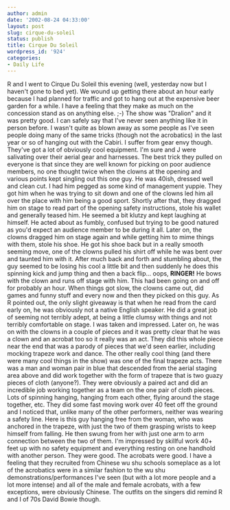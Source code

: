 ```yaml
---
author: admin
date: '2002-08-24 04:33:00'
layout: post
slug: cirque-du-soleil
status: publish
title: Cirque Du Soleil
wordpress_id: '924'
categories:
- Daily Life
---
```


R and I went to Cirque Du Soleil this evening (well, yesterday now but I
haven't gone to bed yet). We wound up getting there about an hour early
because I had planned for traffic and got to hang out at the expensive
beer garden for a while. I have a feeling that they make as much on the
concession stand as on anything else. ;-) The show was "Dralion" and it
was pretty good. I can safely say that I've never seen anything like it
in person before. I wasn't quite as blown away as some people as I've
seen people doing many of the same tricks (though not the acrobatics) in
the last year or so of hanging out with the Cabiri. I suffer from gear
envy though. They've got a lot of obviously cool equipment. I'm sure and
J were salivating over their aerial gear and harnesses. The best trick
they pulled on everyone is that since they are well known for picking on
poor audience members, no one thought twice when the clowns at the
opening and various points kept singling out this one guy. He was 40ish,
dressed well and clean cut. I had him pegged as some kind of management
yuppie. They got him when he was trying to sit down and one of the
clowns led him all over the place with him being a good sport. Shortly
after that, they dragged him on stage to read part of the opening safety
instructions, stole his wallet and generally teased him. He seemed a bit
klutzy and kept laughing at himself. He acted about as fumbly, confused
but trying to be good natured as you'd expect an audience member to be
during it all. Later on, the clowns dragged him on stage again and while
getting him to mime things with them, stole his shoe. He got his shoe
back but in a really smooth seeming move, one of the clowns pulled his
shirt off while he was bent over and taunted him with it. After much
back and forth and stumbling about, the guy seemed to be losing his cool
a little bit and then suddenly he does this spinning kick and jump thing
and then a back flip... oops, **RINGER!** He bows with the clown and
runs off stage with him. This had been going on and off for probably an
hour. When things got slow, the clowns came out, did games and funny
stuff and every now and then they picked on this guy. As R pointed out,
the only slight giveaway is that when he read from the card early on, he
was obviously not a native English speaker. He did a great job of
seeming not terribly adept, at being a little clumsy with things and not
terribly comfortable on stage. I was taken and impressed. Later on, he
was on with the clowns in a couple of pieces and it was pretty clear
that he was a clown and an acrobat too so it really was an act. They did
this whole piece near the end that was a parody of pieces that we'd seen
earlier, including mocking trapeze work and dance. The other really cool
thing (and there were many cool things in the show) was one of the final
trapeze acts. There was a man and woman pair in blue that descended from
the aerial staging area above and did work together with the form of
trapeze that is two guazy pieces of cloth (anyone?). They were obviously
a paired act and did an incredible job working together as a team on the
one pair of cloth pieces. Lots of spinning hanging, hanging from each
other, flying around the stage together, etc. They did some fast moving
work over 40 feet off the ground and I noticed that, unlike many of the
other performers, neither was wearing a safety line. Here is this guy
hanging free from the woman, who was anchored in the trapeze, with just
the two of them grasping wrists to keep himself from falling. He then
swung from her with just one arm to arm connection between the two of
them. I'm impressed by skillful work 40+ feet up with no safety
equipment and everything resting on one handhold with another person.
They were good. The acrobats were good. I have a feeling that they
recruited from Chinese wu shu schools someplace as a lot of the
acrobatics were in a similar fashion to the wu shu
demonstrations/performances I've seen (but with a lot more people and a
lot more intense) and all of the male and female acrobats, with a few
exceptions, were obviously Chinese. The outfits on the singers did
remind R and I of 70s David Bowie though.
